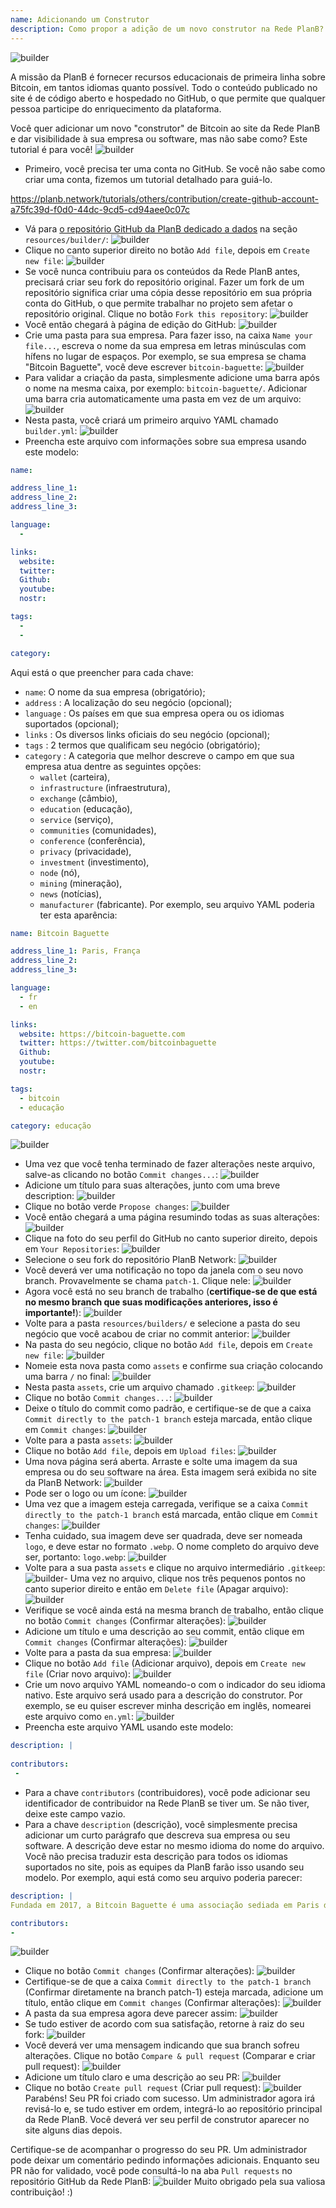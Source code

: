 ```yaml
---
name: Adicionando um Construtor
description: Como propor a adição de um novo construtor na Rede PlanB?
---
```

![builder](assets/cover.webp)

A missão da PlanB é fornecer recursos educacionais de primeira linha sobre Bitcoin, em tantos idiomas quanto possível. Todo o conteúdo publicado no site é de código aberto e hospedado no GitHub, o que permite que qualquer pessoa participe do enriquecimento da plataforma.

Você quer adicionar um novo "construtor" de Bitcoin ao site da Rede PlanB e dar visibilidade à sua empresa ou software, mas não sabe como? Este tutorial é para você!
![builder](assets/01.webp)
- Primeiro, você precisa ter uma conta no GitHub. Se você não sabe como criar uma conta, fizemos um tutorial detalhado para guiá-lo.

https://planb.network/tutorials/others/contribution/create-github-account-a75fc39d-f0d0-44dc-9cd5-cd94aee0c07c


- Vá para [o repositório GitHub da PlanB dedicado a dados](https://github.com/PlanB-Network/bitcoin-educational-content/tree/dev/resources/builders) na seção `resources/builder/`:
![builder](assets/02.webp)
- Clique no canto superior direito no botão `Add file`, depois em `Create new file`:
![builder](assets/03.webp)
- Se você nunca contribuiu para os conteúdos da Rede PlanB antes, precisará criar seu fork do repositório original. Fazer um fork de um repositório significa criar uma cópia desse repositório em sua própria conta do GitHub, o que permite trabalhar no projeto sem afetar o repositório original. Clique no botão `Fork this repository`:
![builder](assets/04.webp)
- Você então chegará à página de edição do GitHub:
![builder](assets/05.webp)
- Crie uma pasta para sua empresa. Para fazer isso, na caixa `Name your file...`, escreva o nome da sua empresa em letras minúsculas com hífens no lugar de espaços. Por exemplo, se sua empresa se chama "Bitcoin Baguette", você deve escrever `bitcoin-baguette`:
![builder](assets/06.webp)
- Para validar a criação da pasta, simplesmente adicione uma barra após o nome na mesma caixa, por exemplo: `bitcoin-baguette/`. Adicionar uma barra cria automaticamente uma pasta em vez de um arquivo:
![builder](assets/07.webp)
- Nesta pasta, você criará um primeiro arquivo YAML chamado `builder.yml`:
![builder](assets/08.webp)
- Preencha este arquivo com informações sobre sua empresa usando este modelo:

```yaml
name:

address_line_1:
address_line_2:
address_line_3: 

language:
  - 

links:
  website:
  twitter:
  Github:
  youtube:
  nostr:

tags:
  - 
  - 

category:
```

Aqui está o que preencher para cada chave:
- `name`: O nome da sua empresa (obrigatório);
- `address` : A localização do seu negócio (opcional);
- `language` : Os países em que sua empresa opera ou os idiomas suportados (opcional);
- `links` : Os diversos links oficiais do seu negócio (opcional);
- `tags` : 2 termos que qualificam seu negócio (obrigatório);
- `category` : A categoria que melhor descreve o campo em que sua empresa atua dentre as seguintes opções:
	- `wallet` (carteira),
	- `infrastructure` (infraestrutura),
	- `exchange` (câmbio),
	- `education` (educação),
	- `service` (serviço),
	- `communities` (comunidades),
	- `conference` (conferência),
	- `privacy` (privacidade),
	- `investment` (investimento),
	- `node` (nó),
	- `mining` (mineração),
	- `news` (notícias),
	- `manufacturer` (fabricante).
Por exemplo, seu arquivo YAML poderia ter esta aparência:
```yaml
name: Bitcoin Baguette

address_line_1: Paris, França
address_line_2:
address_line_3: 

language:
  - fr
  - en

links:
  website: https://bitcoin-baguette.com
  twitter: https://twitter.com/bitcoinbaguette
  Github:
  youtube:
  nostr:

tags:
  - bitcoin
  - educação

category: educação
```

![builder](assets/09.webp)
- Uma vez que você tenha terminado de fazer alterações neste arquivo, salve-as clicando no botão `Commit changes...`:
![builder](assets/10.webp)
- Adicione um título para suas alterações, junto com uma breve description:
![builder](assets/11.webp)
- Clique no botão verde `Propose changes`:
![builder](assets/12.webp)
- Você então chegará a uma página resumindo todas as suas alterações:
![builder](assets/13.webp)
- Clique na foto do seu perfil do GitHub no canto superior direito, depois em `Your Repositories`:
![builder](assets/14.webp)
- Selecione o seu fork do repositório PlanB Network:
![builder](assets/15.webp)
- Você deverá ver uma notificação no topo da janela com o seu novo branch. Provavelmente se chama `patch-1`. Clique nele:
![builder](assets/16.webp)
- Agora você está no seu branch de trabalho (**certifique-se de que está no mesmo branch que suas modificações anteriores, isso é importante!**):
![builder](assets/17.webp)
- Volte para a pasta `resources/builders/` e selecione a pasta do seu negócio que você acabou de criar no commit anterior:
![builder](assets/18.webp)
- Na pasta do seu negócio, clique no botão `Add file`, depois em `Create new file`:
![builder](assets/19.webp)
- Nomeie esta nova pasta como `assets` e confirme sua criação colocando uma barra `/` no final:
![builder](assets/20.webp)
- Nesta pasta `assets`, crie um arquivo chamado `.gitkeep`:
![builder](assets/21.webp)
- Clique no botão `Commit changes...`:
![builder](assets/22.webp)
- Deixe o título do commit como padrão, e certifique-se de que a caixa `Commit directly to the patch-1 branch` esteja marcada, então clique em `Commit changes`: ![builder](assets/23.webp)
- Volte para a pasta `assets`:
![builder](assets/24.webp)
- Clique no botão `Add file`, depois em `Upload files`:
![builder](assets/25.webp)
- Uma nova página será aberta. Arraste e solte uma imagem da sua empresa ou do seu software na área. Esta imagem será exibida no site da PlanB Network:
![builder](assets/26.webp)
- Pode ser o logo ou um ícone:
![builder](assets/27.webp)
- Uma vez que a imagem esteja carregada, verifique se a caixa `Commit directly to the patch-1 branch` está marcada, então clique em `Commit changes`:
![builder](assets/28.webp)
- Tenha cuidado, sua imagem deve ser quadrada, deve ser nomeada `logo`, e deve estar no formato `.webp`. O nome completo do arquivo deve ser, portanto: `logo.webp`:
![builder](assets/29.webp)
- Volte para a sua pasta `assets` e clique no arquivo intermediário `.gitkeep`:
![builder](assets/30.webp)- Uma vez no arquivo, clique nos três pequenos pontos no canto superior direito e então em `Delete file` (Apagar arquivo):
![builder](assets/31.webp)
- Verifique se você ainda está na mesma branch de trabalho, então clique no botão `Commit changes` (Confirmar alterações):
![builder](assets/32.webp)
- Adicione um título e uma descrição ao seu commit, então clique em `Commit changes` (Confirmar alterações):
![builder](assets/33.webp)
- Volte para a pasta da sua empresa:
![builder](assets/34.webp)
- Clique no botão `Add file` (Adicionar arquivo), depois em `Create new file` (Criar novo arquivo):
![builder](assets/35.webp)
- Crie um novo arquivo YAML nomeando-o com o indicador do seu idioma nativo. Este arquivo será usado para a descrição do construtor. Por exemplo, se eu quiser escrever minha descrição em inglês, nomearei este arquivo como `en.yml`:
![builder](assets/36.webp)
- Preencha este arquivo YAML usando este modelo:
```yaml
description: |
 
contributors:
 - 
```

- Para a chave `contributors` (contribuidores), você pode adicionar seu identificador de contribuidor na Rede PlanB se tiver um. Se não tiver, deixe este campo vazio.
- Para a chave `description` (descrição), você simplesmente precisa adicionar um curto parágrafo que descreva sua empresa ou seu software. A descrição deve estar no mesmo idioma do nome do arquivo. Você não precisa traduzir esta descrição para todos os idiomas suportados no site, pois as equipes da PlanB farão isso usando seu modelo. Por exemplo, aqui está como seu arquivo poderia parecer:
```yaml
description: |
Fundada em 2017, a Bitcoin Baguette é uma associação sediada em Paris dedicada a organizar meetups de Bitcoin e workshops técnicos. Reunimos entusiastas, especialistas e mentes curiosas para explorar e discutir as complexidades da tecnologia Bitcoin. Nossos eventos fornecem uma plataforma para compartilhamento de conhecimento, networking e fomento de um entendimento mais profundo sobre os mecanismos internos do Bitcoin. Junte-se a nós na Bitcoin Baguette para fazer parte da comunidade Bitcoin de Paris e manter-se atualizado com os últimos avanços no campo.

contributors:
- 
```
![builder](assets/37.webp)
- Clique no botão `Commit changes` (Confirmar alterações):
![builder](assets/38.webp)
- Certifique-se de que a caixa `Commit directly to the patch-1 branch` (Confirmar diretamente na branch patch-1) esteja marcada, adicione um título, então clique em `Commit changes` (Confirmar alterações):
![builder](assets/39.webp)
- A pasta da sua empresa agora deve parecer assim:
![builder](assets/40.webp)
- Se tudo estiver de acordo com sua satisfação, retorne à raiz do seu fork:
![builder](assets/41.webp)
- Você deverá ver uma mensagem indicando que sua branch sofreu alterações. Clique no botão `Compare & pull request` (Comparar e criar pull request):
![builder](assets/42.webp)
- Adicione um título claro e uma descrição ao seu PR:
![builder](assets/43.webp)
- Clique no botão `Create pull request` (Criar pull request):
![builder](assets/44.webp)
Parabéns! Seu PR foi criado com sucesso. Um administrador agora irá revisá-lo e, se tudo estiver em ordem, integrá-lo ao repositório principal da Rede PlanB. Você deverá ver seu perfil de construtor aparecer no site alguns dias depois.

Certifique-se de acompanhar o progresso do seu PR. Um administrador pode deixar um comentário pedindo informações adicionais. Enquanto seu PR não for validado, você pode consultá-lo na aba `Pull requests` no repositório GitHub da Rede PlanB:
![builder](assets/45.webp)
Muito obrigado pela sua valiosa contribuição! :)
